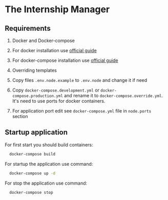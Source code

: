 # The Internship Manager

## Requirements

1. Docker and Docker-compose
  1. For docker installation use [official guide](https://docker.github.io/engine/installation/)  
  2. For docker-compose installation use [official guide](https://docs.docker.com/compose/install/)  

2. Overriding templates
  1. Copy files `.env.node.example` to `.env.node` and change it if need
  2. Copy `docker-compose.development.yml` or `docker-compose.production.yml` and rename it to `docker-compose.override.yml`. It's need to use ports for docker containers.  
  3. For application port edit see `docker-compose.yml` file in `node.ports` section

## Startup application

For first start you should build containers:

```bash
  docker-compose build
```

For startup the application use command:

```bash
  docker-compose up -d
```

For stop the application use command:

```bash
  docker-compose stop
```
